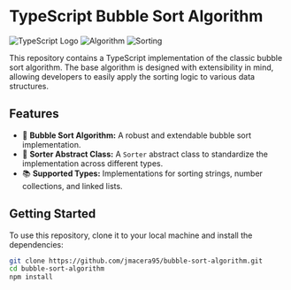 # TypeScript Bubble Sort Algorithm

![TypeScript Logo](https://img.shields.io/badge/-TypeScript-blue?style=flat-square&logo=typescript)
![Algorithm](https://img.shields.io/badge/-Algorithm-brightgreen)
![Sorting](https://img.shields.io/badge/-Sorting-yellowgreen)

This repository contains a TypeScript implementation of the classic bubble sort algorithm. The base algorithm is designed with extensibility in mind, allowing developers to easily apply the sorting logic to various data structures.

## Features

- 🚀 **Bubble Sort Algorithm:** A robust and extendable bubble sort implementation.
- 🔄 **Sorter Abstract Class:** A `Sorter` abstract class to standardize the implementation across different types.
- 📚 **Supported Types:** Implementations for sorting strings, number collections, and linked lists.

## Getting Started

To use this repository, clone it to your local machine and install the dependencies:

```bash
git clone https://github.com/jmacera95/bubble-sort-algorithm.git
cd bubble-sort-algorithm
npm install

```
